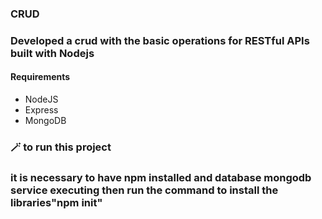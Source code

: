 
### CRUD
### Developed a crud with the basic operations for RESTful APIs built with Nodejs
#### Requirements
* NodeJS
* Express
* MongoDB 

### 🪄 to run this project 
### it is necessary to have npm installed and database mongodb service executing then run the command to install the libraries"npm init" 

